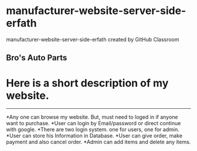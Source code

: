 # manufacturer-website-server-side-erfath
manufacturer-website-server-side-erfath created by GitHub Classroom


## Bro's Auto Parts
# Here is a short description of my website.
***
*Any one can browse my website. But, must need to loged in if anyone want to purchase.
*User can login by Email/password or direct continue with google.
*There are two login system. one for users, one for admin.
*User can store his Information in Database.
*User can give order, make payment and also cancel order.
*Admin can add items and delete any items.


